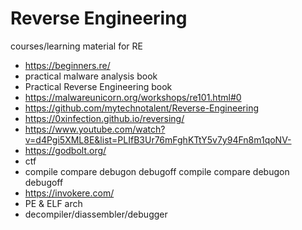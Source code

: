 # Reverse Engineering
courses/learning material for RE

- https://beginners.re/
- practical malware analysis book
- Practical Reverse Engineering book
- https://malwareunicorn.org/workshops/re101.html#0
- https://github.com/mytechnotalent/Reverse-Engineering
- https://0xinfection.github.io/reversing/
- https://www.youtube.com/watch?v=d4Pgi5XML8E&list=PLIfB3Ur76mFghKTtY5v7y94Fn8m1qoNV-
- https://godbolt.org/ 
- ctf
- compile compare debugon debugoff compile compare debugon debugoff
- https://invokere.com/
- PE & ELF arch
- decompiler/diassembler/debugger
